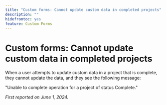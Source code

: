 ```yaml
---
title: "Custom forms: Cannot update custom data in completed projects"
description: ""
hidefromtoc: yes
feature: Custom Forms
---
```


# Custom forms: Cannot update custom data in completed projects

When a user attempts to update custom data in a project that is complete, they cannot update the data, and they see the following message:

"Unable to complete operation for a project of status Complete."

_First reported on June 1, 2024._
